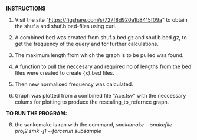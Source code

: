 **INSTRUCTIONS**

1. Visit the site "https://figshare.com/s/727f8d920a1b8415f09a" to obtain the shuf.a and shuf.b bed-files using curl.

2. A combined bed was created from shuf.a.bed.gz and shuf.b.bed.gz, to get the frequency of the query and for further calculations.

3.  The maximum length from which the graph is to be pulled was found.

4. A function to pull the neccesary and required no of lengths from the bed files were created to create {x}.bed files.

5. Then new normalised frequency was calculated.

6. Graph was plotted from a combined file "Ace.tsv" with the neccessary colums for plotting to produce the rescaling_to_refernce graph.

**TO RUN THE PROGRAM:**

6. the sankemake is ran with the command, *snakemake --snakefile proj2.smk -j1 --forcerun subsample*

